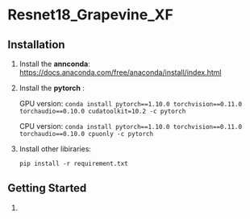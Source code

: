 # Resnet18_Grapevine_XF
## Installation
1. Install the **annconda**: https://docs.anaconda.com/free/anaconda/install/index.html
2. Install the **pytorch** :
   
   GPU version: `conda install pytorch==1.10.0 torchvision==0.11.0 torchaudio==0.10.0 cudatoolkit=10.2 -c pytorch`
   
   CPU version: `conda install pytorch==1.10.0 torchvision==0.11.0 torchaudio==0.10.0 cpuonly -c pytorch`
4. Install other libiraries:
   
   `pip install -r requirement.txt`
## Getting Started
1. 
